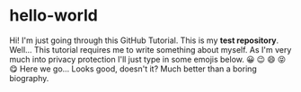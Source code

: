 # hello-world
Hi! I'm just going through this GitHub Tutorial. This is my **test repository**.
Well... This tutorial requires me to write something about myself.
As I'm very much into privacy protection I'll just type in some emojis below.
😀
😉
😄
😝
😋
Here we go...
Looks good, doesn't it?
Much better than a boring biography.
